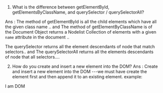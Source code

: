 1. What is the difference between getElementById, getElementsByClassName, and querySelector / querySelectorAll?

Ans : The method of getElementById is all the child elements which have all the given class name ..
and The method of getElementByClassName is of the Document Object returns a Nodelist Collection of elements with a given `name` attribute in the document ..

The querySelector returns all the element descendants of node that match selectors..
and The querySelectorAll returns all the elements descendants of node that all selectors....

2. How do you create and insert a new element into the DOM?
Ans : Create and insert a new element into the DOM ---we must have create the element first and then append it to an existing element.
example:
<div id = 'div-1'>
   <p id='p1'>I am DOM </p>
</div>
<script>
  const element = document.getElementById('p')
  element.appendChild('div-1');

3. What is Event Bubbling and how does it work?
Ans : Event Bubbling is a step to the DOM where an event,triggered on special element , propagates upward through the DOM Tree ..
It's worked by Capturing Phase , Target Phase , Bubbling Phase and so more.

4. What is Event Delegation in JavaScript? Why is it useful?
Ans : Event Delegation in JavaScript is a technique where a single eventListeners is attached ta a parent element to manage events triggered by its child elements, rather than attaching separate event listeners to each individual child.
It is useful for improved performance and memory efficiency , simplified code and easier maintenance , handling dynamic content etc...

5. What is the difference between preventDefault() and stopPropagation() methods?
Ans : The difference between preventDefault() and stopPropagation() methods  is event handling serve distinct purposes related to event behavior..
The preventDefault() prevents the default action with a special event from occuring . and the stopPropagation prevents the event from propagating the DOM tree...



 
